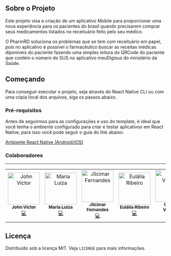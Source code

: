 <!--
*** Obrigado por estar vendo o nosso README. Se você tiver alguma sugestão
*** que possa melhorá-lo ainda mais dê um fork no repositório e crie uma Pull
*** Request ou abra uma Issue com a tag "sugestão".
*** Obrigado novamente! Agora vamos rodar esse projeto incrível :D
-->

<!-- ABOUT THE PROJECT -->

## Sobre o Projeto

Este projeto visa a criação de um aplicativo Mobile para proporcionar uma nova experiência para os pacientes do brasil quando precisarem comprar seus medicamentos listados no receituário feito pelo seu médico.

O PharmRD soluciona os problemas que se tem com receituário em papel, pois no aplicativo é possível o farmacêutico buscar as receitas médicas diponíveis do paciente fazendo uma simples leitura do QRCode do paciente que contém o número do SUS no aplicativo meuDigisus do ministério da Saúde.

<!-- GETTING STARTED -->

## Começando

Para conseguir executar o projeto, seja através do React Native CLI ou com uma cópia local dos arquivos, siga os passos abaixo.

### Pré-requisitos

Antes de seguirmos para as configurações e uso do template, é ideal que você tenha o ambiente configurado para criar e testar aplicativos em React Native, para isso você pode seguir o guia do link abaixo:

[Ambiente React Native (Android/iOS)](https://github.com/Rocketseat/ambiente-react-native)

<!-- Colaboradores -->

### Colaboradores

<hr>
<table>
  <tr>
    <td align="center">
      <a href="http://github.com/johnvict0r">
        <img src="https://avatars0.githubusercontent.com/u/30505330?s=400&v=4" width="100px;" alt="John Victor"/>
        <br />
        <sub><b>John Victor</b></sub>
      </a><br />
      <a href="https://github.com/JohnVict0r/PharmRD/commits?author=johnvict0r" title="Code">💻</a>
    </td>
    <td align="center">
      <a href="https://github.com/marialupiress">
        <img src="https://avatars0.githubusercontent.com/u/50592833?s=400&v=4" width="100px;" alt="Maria Luiza"/>
        <br />
        <sub><b>Maria Luiza</b></sub>
      </a><br />
      <a href="https://github.com/JohnVict0r/PharmRD/commits?author=marialupiress" title="Code">💻</a>
    </td>
    <td align="center">
      <a href="https://github.com/jilcimar">
        <img src="https://avatars0.githubusercontent.com/u/34745276?s=400&v=4" width="100px;" alt="Jilcimar Fernandes"/>
        <br />
        <sub><b>Jilcimar Fernandes</b></sub>
      </a><br />
      <a href="https://github.com/JohnVict0r/PharmRD/commits?author=jilcimar" title="Code">💻</a>
    </td>
    <td align="center">
      <a href="https://github.com/eulaliaribeiro">
        <img src="https://avatars0.githubusercontent.com/u/54278522?s=400&v=4" width="100px;" alt="Eulália Ribeiro"/>
        <br />
        <sub><b>Eulália Ribeiro</b></sub>
      </a><br />
      <a href="https://github.com/JohnVict0r/PharmRD/commits?author=eulaliaribeiro" title="Code">💻</a>
    </td>
    <td align="center">
      <a href="https://github.com/Gabrielvss">
        <img src="https://avatars0.githubusercontent.com/u/45042131?s=400&v=4" width="100px;" alt="Gabriel Vinícius"/>
        <br />
        <sub><b>Gabriel Vinícius</b></sub>
      </a><br />
      <a href="https://github.com/JohnVict0r/PharmRD/commits?author=Gabrielvss" title="Code">💻</a>
    </td>
  </tr>
</table>

<!-- LICENSE -->

## Licença

Distribuído sob a licença MIT. Veja `LICENSE` para mais informações.
